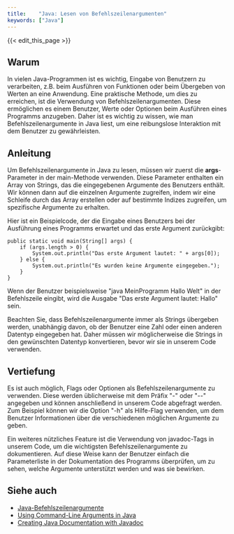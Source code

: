```yaml
---
title:    "Java: Lesen von Befehlszeilenargumenten"
keywords: ["Java"]
---
```


{{< edit_this_page >}}

## Warum

In vielen Java-Programmen ist es wichtig, Eingabe von Benutzern zu verarbeiten, z.B. beim Ausführen von Funktionen oder beim Übergeben von Werten an eine Anwendung. Eine praktische Methode, um dies zu erreichen, ist die Verwendung von Befehlszeilenargumenten. Diese ermöglichen es einem Benutzer, Werte oder Optionen beim Ausführen eines Programms anzugeben. Daher ist es wichtig zu wissen, wie man Befehlszeilenargumente in Java liest, um eine reibungslose Interaktion mit dem Benutzer zu gewährleisten.

## Anleitung

Um Befehlszeilenargumente in Java zu lesen, müssen wir zuerst die **args**-Parameter in der main-Methode verwenden. Diese Parameter enthalten ein Array von Strings, das die eingegebenen Argumente des Benutzers enthält. Wir können dann auf die einzelnen Argumente zugreifen, indem wir eine Schleife durch das Array erstellen oder auf bestimmte Indizes zugreifen, um spezifische Argumente zu erhalten.

Hier ist ein Beispielcode, der die Eingabe eines Benutzers bei der Ausführung eines Programms erwartet und das erste Argument zurückgibt:

```
public static void main(String[] args) {
    if (args.length > 0) {
        System.out.println("Das erste Argument lautet: " + args[0]);
    } else {
        System.out.println("Es wurden keine Argumente eingegeben.");
    }
}
```

Wenn der Benutzer beispielsweise "java MeinProgramm Hallo Welt" in der Befehlszeile eingibt, wird die Ausgabe "Das erste Argument lautet: Hallo" sein.

Beachten Sie, dass Befehlszeilenargumente immer als Strings übergeben werden, unabhängig davon, ob der Benutzer eine Zahl oder einen anderen Datentyp eingegeben hat. Daher müssen wir möglicherweise die Strings in den gewünschten Datentyp konvertieren, bevor wir sie in unserem Code verwenden.

## Vertiefung

Es ist auch möglich, Flags oder Optionen als Befehlszeilenargumente zu verwenden. Diese werden üblicherweise mit dem Präfix "-" oder "--" angegeben und können anschließend in unserem Code abgefragt werden. Zum Beispiel können wir die Option "-h" als Hilfe-Flag verwenden, um dem Benutzer Informationen über die verschiedenen möglichen Argumente zu geben.

Ein weiteres nützliches Feature ist die Verwendung von javadoc-Tags in unserem Code, um die wichtigsten Befehlszeilenargumente zu dokumentieren. Auf diese Weise kann der Benutzer einfach die Parameterliste in der Dokumentation des Programms überprüfen, um zu sehen, welche Argumente unterstützt werden und was sie bewirken.

## Siehe auch

- [Java-Befehlszeilenargumente](https://www.javatpoint.com/command-line-arguments-in-java)
- [Using Command-Line Arguments in Java](https://www.baeldung.com/java-command-line-arguments)
- [Creating Java Documentation with Javadoc](https://www.oracle.com/java/technologies/javase/javadoc-tool.html)